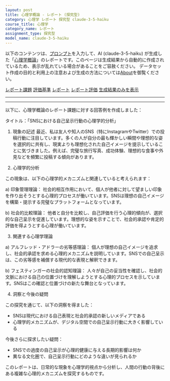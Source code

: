 ```yaml
---
layout: post
title: 心理学概論 - レポート (探究型)
category: 心理学 レポート 探究型 claude-3-5-haiku
course_title: 心理学
category_name: レポート
assignment_type: 探究型
model_name: claude-3-5-haiku
---
```


以下のコンテンツは、[プロンプト](http://127.0.0.1:8000/generated/心理学/claude-3-5-haiku/prompt_レポート-探究型.md)を入力して、AI (claude-3-5-haiku) が生成した「[心理学概論](/contents/心理学/)」のレポートです。このページは生成結果から自動的に作成されているため、表示が乱れている場合があることをご容赦ください。
データセット作成の目的と利用上の注意および生成の方法については[About](/About)を御覧ください。

[レポート課題](../レポート課題-探究型)
[評価基準](../評価基準-探究型)
[レポート](../レポート-探究型)
[レポート評価](../レポート評価-探究型)
[生成結果のみを表示](http://127.0.0.1:8000/generated/心理学/claude-3-5-haiku/レポート-探究型.md)
  

***
***
  
以下に、心理学概論のレポート課題に対する回答例を作成しました：

タイトル：「SNSにおける自己呈示行動の心理学的分析」

1. 現象の記述
最近、私は友人や知人のSNS（特にInstagramやTwitter）での投稿行動に注目しています。多くの人が自分の最も輝かしい瞬間や理想的な姿を選択的に共有し、現実よりも理想化された自己イメージを提示していることに気づきました。例えば、完璧な旅行写真、成功体験、理想的な食事や外見などを頻繁に投稿する傾向があります。

2. 心理学的分析

この現象は、以下の心理学的メカニズムと関連していると考えられます：

a) 印象管理理論：
社会的相互作用において、個人が他者に対して望ましい印象を作り出そうとする心理的プロセスが働いています。SNSは理想の自己イメージを構築・提示する完璧なプラットフォームとなっています。

b) 社会的比較理論：
他者と自分を比較し、自己評価を行う心理的傾向が、選択的な自己呈示を促進しています。理想的な姿を示すことで、社会的承認や肯定的評価を得ようとする心理が働いています。

3. 関連する心理学理論

a) アルフレッド・アドラーの劣等感理論：
個人が理想の自己イメージを追求し、社会的承認を求める心理的メカニズムを説明しています。SNSでの自己呈示は、この劣等感を補償する現代的な表現と解釈できます。

b) フェスティンガーの社会的認知理論：
人々が自己の妥当性を確認し、社会的文脈における自己の位置づけを理解しようとする心理的プロセスを示しています。SNSはこの確認と位置づけの新たな舞台となっています。

4. 洞察と今後の疑問

この探究を通じて、以下の洞察を得ました：
- SNSは現代における自己表現と社会的承認の新しいメディアである
- 心理学的メカニズムが、デジタル空間での自己呈示行動に大きく影響している

今後さらに探求したい疑問：
- SNSでの過度の自己呈示が心理的健康に与える長期的影響は何か
- 異なる文化圏で、自己呈示行動にどのような違いが見られるか

このレポートは、日常的な現象を心理学的視点から分析し、人間の行動の背後にある複雑な心理的メカニズムを探究するものです。
